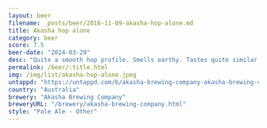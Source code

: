 ```yaml
---
layout: beer
filename: _posts/beer/2016-11-09-akasha-hop-alone.md
title: Akasha hop alone
category: beer
score: 7.5
beer-date: "2024-03-29"
desc: "Quite a smooth hop profile. Smells earthy. Tastes quite similar to the Akasha XPA but richer in flavour"
permalink: /beer/:title.html
img: /img/list/akasha-hop-alone.jpeg
untappd: "https://untappd.com/b/akasha-brewing-company-akasha-brewing-company-hop-alone/5606034"
country: "Australia"
brewery: "Akasha Brewing Company"
breweryURL: "/brewery/akasha-brewing-company.html"
style: "Pale Ale - Other"
---
```

